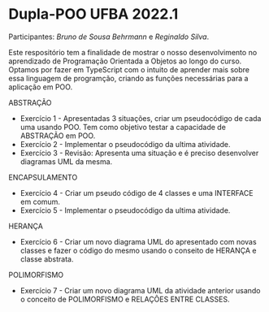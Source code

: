 # Dupla-POO UFBA 2022.1

Participantes: *Bruno de Sousa Behrmann* e *Reginaldo Silva*.

Este respositório tem a finalidade de mostrar o nosso desenvolvimento no aprendizado de Programação Orientada a Objetos ao longo do curso.
Optamos por fazer em TypeScript com o intuito de aprender mais sobre essa linguagem de programção, criando as funções necessárias para a aplicação em POO.

ABSTRAÇÃO
 * Exercício 1 - Apresentadas 3 situações, criar um pseudocódigo de cada uma usando POO. Tem como objetivo testar a capacidade de ABSTRAÇÃO em POO.
 * Exercício 2 - Implementar o pseudocódigo da ultima atividade.
 * Exercício 3 - Revisão: Apresenta uma situação e é preciso desenvolver diagramas UML da mesma.

ENCAPSULAMENTO
 * Exercício 4 - Criar um pseudo código de 4 classes e uma INTERFACE em comum.
 * Exercício 5 - Implementar o pseudocódigo da ultima atividade.

HERANÇA
 * Exercício 6 - Criar um novo diagrama UML do apresentado com novas classes e fazer o código do mesmo usando o conseito de HERANÇA e classe abstrata.

POLIMORFISMO
 * Exercício 7 - Criar um novo diagrama UML da atividade anterior usando o conceito de POLIMORFISMO e RELAÇÕES ENTRE CLASSES.
